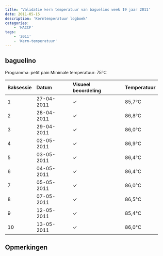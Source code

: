 ```yaml
---
title: 'Validatie kern temperatuur van baguelino week 19 jaar 2011'
date: 2011-05-15
description: 'Kerntemperatuur logboek'
categories:
    - 'HACCP'
tags:
    - '2011'
    - 'Kern-temperatuur'
---
```


## baguelino

Programma: petit pain
Minimale temperatuur: 75°C

| Baksessie | Datum | Visueel beoordeling | Temperatuur |
|:---|:---|:---|:---|
| 1 | 27-04-2011 | &check; | 85,7°C |
| 2 | 28-04-2011 | &check; | 86,8°C |
| 3 | 29-04-2011 | &check; | 86,0°C |
| 4 | 02-05-2011 | &check; | 86,9°C |
| 5 | 03-05-2011 | &check; | 86,4°C |
| 6 | 04-05-2011 | &check; | 86,4°C |
| 7 | 05-05-2011 | &check; | 86,0°C |
| 8 | 07-05-2011 | &check; | 86,5°C |
| 9 | 12-05-2011 | &check; | 85,4°C |
| 10 | 13-05-2011 | &check; | 86,0°C |

## Opmerkingen


